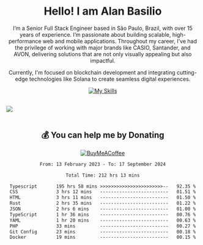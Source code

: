 <div align="center">
<!--![readmebox](https://github.com/alanbasilio/alanbasilio/blob/main/readmebox%20(2).svg) -->
<h1>Hello! I am Alan Basilio</h1>

I’m a Senior Full Stack Engineer based in São Paulo, Brazil, with over 15 years of experience. I’m passionate about building scalable, high-performance web and mobile applications. Throughout my career, I’ve had the privilege of working with major brands like CASIO, Santander, and AVON, delivering solutions that are not only visually appealing but also impactful.

Currently, I'm focused on blockchain development and integrating cutting-edge technologies like Solana to create seamless digital experiences.

[![My Skills](https://skillicons.dev/icons?i=ts,html,css,react,tailwindcss,rust,figma,framer)](https://skillicons.dev)
</div>
<br/>
<div align="center">
  <div style="display: flex; align-items:center;" >
    <img src="https://github-contribution-stats.vercel.app/api/?username=alanbasilio" />
<!--     <img src="https://github-readme-streak-stats.herokuapp.com/?user=alanbasilio&theme=default&hide_border=false" />
  </div> -->
</div>

<br/>


## 💰 You can help me by Donating
  [![BuyMeACoffee](https://img.shields.io/badge/Buy%20Me%20a%20Coffee-ffdd00?style=for-the-badge&logo=buy-me-a-coffee&logoColor=black)](https://buymeacoffee.com/alanbasilio) 

<!--START_SECTION:waka-->

```txt
From: 13 February 2023 - To: 17 September 2024

Total Time: 212 hrs 13 mins

Typescript       195 hrs 58 mins >>>>>>>>>>>>>>>>>>>>>>>--   92.35 %
CSS              3 hrs 12 mins   -------------------------   01.51 %
HTML             3 hrs 11 mins   -------------------------   01.50 %
Rust             2 hrs 35 mins   -------------------------   01.22 %
JSON             2 hrs 6 mins    -------------------------   01.00 %
TypeScript       1 hr 36 mins    -------------------------   00.76 %
YAML             1 hr 20 mins    -------------------------   00.63 %
PHP              33 mins         -------------------------   00.27 %
Git Config       23 mins         -------------------------   00.18 %
Docker           19 mins         -------------------------   00.15 %
```

<!--END_SECTION:waka-->

